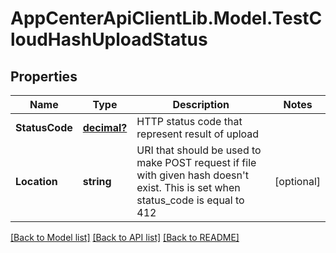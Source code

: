 # AppCenterApiClientLib.Model.TestCloudHashUploadStatus
## Properties

Name | Type | Description | Notes
------------ | ------------- | ------------- | -------------
**StatusCode** | [**decimal?**](BigDecimal.md) | HTTP status code that represent result of upload | 
**Location** | **string** | URI that should be used to make POST request if file with given hash doesn&#x27;t exist. This is set when status_code is equal to 412 | [optional] 

[[Back to Model list]](../README.md#documentation-for-models) [[Back to API list]](../README.md#documentation-for-api-endpoints) [[Back to README]](../README.md)

